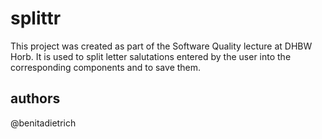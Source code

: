 # splittr

This project was created as part of the Software Quality lecture at DHBW Horb. It is used to split letter salutations entered by the user into the corresponding components and to save them.

## authors
@benitadietrich
